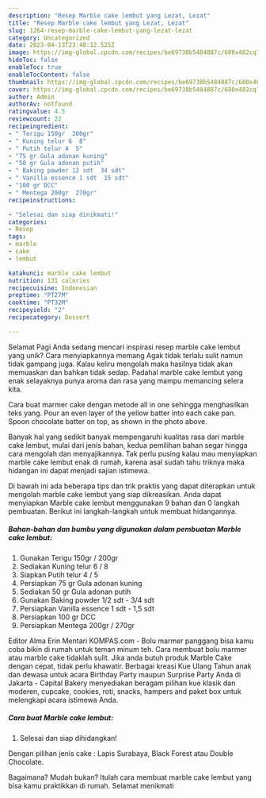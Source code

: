 ```yaml
---
description: "Resep Marble cake lembut yang Lezat, Lezat"
title: "Resep Marble cake lembut yang Lezat, Lezat"
slug: 1264-resep-marble-cake-lembut-yang-lezat-lezat
category: Uncategorized
date: 2023-04-13T23:48:12.525Z
image: https://img-global.cpcdn.com/recipes/be69738b5484887c/680x482cq70/marble-cake-lembut-foto-resep-utama.jpg
hideToc: false
enableToc: true
enableTocContent: false
thumbnail: https://img-global.cpcdn.com/recipes/be69738b5484887c/680x482cq70/marble-cake-lembut-foto-resep-utama.jpg
cover: https://img-global.cpcdn.com/recipes/be69738b5484887c/680x482cq70/marble-cake-lembut-foto-resep-utama.jpg
author: Admin
authorAv: notfound
ratingvalue: 4.5
reviewcount: 22
recipeingredient:
- " Terigu 150gr  200gr"
- " Kuning telur 6  8"
- " Putih telur 4  5"
- "75 gr Gula adonan kuning"
- "50 gr Gula adonan putih"
- " Baking powder 12 sdt  34 sdt"
- " Vanilla essence 1 sdt  15 sdt"
- "100 gr DCC"
- " Mentega 200gr  270gr"
recipeinstructions:

- "Selesai dan siap dinikmati!"
categories:
- Resep
tags:
- marble
- cake
- lembut

katakunci: marble cake lembut 
nutrition: 131 calories
recipecuisine: Indonesian
preptime: "PT27M"
cooktime: "PT32M"
recipeyield: "2"
recipecategory: Dessert

---
```



Selamat Pagi Anda sedang mencari inspirasi resep marble cake lembut yang unik? Cara menyiapkannya memang Agak tidak terlalu sulit namun tidak gampang juga. Kalau keliru mengolah maka hasilnya tidak akan memuaskan dan bahkan tidak sedap. Padahal marble cake lembut yang enak selayaknya punya aroma dan rasa yang mampu memancing selera kita.


Cara buat marmer cake dengan metode all in one sehingga menghasilkan teks yang. Pour an even layer of the yellow batter into each cake pan. Spoon chocolate batter on top, as shown in the photo above.

Banyak hal yang sedikit banyak mempengaruhi kualitas rasa dari marble cake lembut, mulai dari jenis bahan, kedua pemilihan bahan segar hingga cara mengolah dan menyajikannya. Tak perlu pusing kalau mau menyiapkan marble cake lembut enak di rumah, karena asal sudah tahu triknya maka hidangan ini dapat menjadi sajian istimewa.


Di bawah ini ada beberapa tips dan trik praktis yang dapat diterapkan untuk mengolah marble cake lembut yang siap dikreasikan. Anda dapat menyiapkan Marble cake lembut menggunakan 9 bahan dan 0 langkah pembuatan. Berikut ini langkah-langkah untuk membuat hidangannya.

<!--inarticleads1-->

##### Bahan-bahan dan bumbu yang digunakan dalam pembuatan Marble cake lembut:

1. Gunakan  Terigu 150gr / 200gr
1. Sediakan  Kuning telur 6 / 8
1. Siapkan  Putih telur 4 / 5
1. Persiapkan 75 gr Gula adonan kuning
1. Sediakan 50 gr Gula adonan putih
1. Gunakan  Baking powder 1/2 sdt - 3/4 sdt
1. Persiapkan  Vanilla essence 1 sdt - 1,5 sdt
1. Persiapkan 100 gr DCC
1. Persiapkan  Mentega 200gr / 270gr


Editor Alma Erin Mentari KOMPAS.com - Bolu marmer panggang bisa kamu coba bikin di rumah untuk teman minum teh. Cara membuat bolu marmer atau marble cake tidaklah sulit. Jika anda butuh produk Marble Cake dengan cepat, tidak perlu khawatir. Berbagai kreasi Kue Ulang Tahun anak dan dewasa untuk acara Birthday Party maupun Surprise Party Anda di Jakarta - Capital Bakery menyediakan beragam pilihan kue klasik dan moderen, cupcake, cookies, roti, snacks, hampers and paket box untuk melengkapi acara istimewa Anda. 

<!--inarticleads2-->

##### Cara buat Marble cake lembut:


1. Selesai dan siap dihidangkan!

Dengan pilihan jenis cake : Lapis Surabaya, Black Forest atau Double Chocolate. 

Bagaimana? Mudah bukan? Itulah cara membuat marble cake lembut yang bisa kamu praktikkan di rumah. Selamat menikmati
